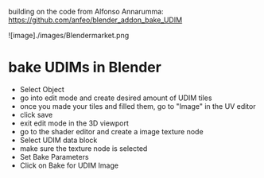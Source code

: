 building on the code from Alfonso Annarumma: https://github.com/anfeo/blender_addon_bake_UDIM

![image]./images/Blendermarket.png

# bake UDIMs in Blender

- Select Object
- go into edit mode and create desired amount of UDIM tiles
- once you made your tiles and filled them, go to "Image" in the UV editor
- click save
- exit edit mode in the 3D viewport
- go to the shader editor and create a image texture node
- Select UDIM data block
- make sure the texture node is selected
- Set Bake Parameters
- Click on Bake for UDIM Image
